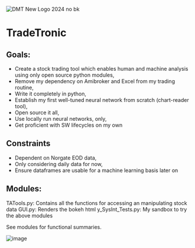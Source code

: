 ![DMT New Logo 2024 no bk](https://github.com/rocketpoweryul/TradeTronic/assets/5898307/91749ed9-28fc-414e-b3bf-8d32fc007c74)


# TradeTronic

## Goals:

- Create a stock trading tool which enables human and machine analysis using only open source python modules,
- Remove my dependency on Amibroker and Excel from my trading routine,
- Write it completely in python,
- Establish my first well-tuned neural network from scratch (chart-reader tool),
- Open source it all,
- Use locally run neural networks, only,
- Get proficient with SW lifecycles on my own

## Constraints
- Dependent on Norgate EOD data,
- Only considering daily data for now,
- Ensure dataframes are usable for a machine learning basis later on

## Modules:
TATools.py: Contains all the functions for accessing an manipulating stock data
GUI.py: Renders the bokeh html
y_SysInt_Tests.py: My sandbox to try the above modules

See modules for functional summaries.

![image](https://github.com/rocketpoweryul/TradeTronic/assets/5898307/96165011-e8fa-4873-93e0-82b3117f5982)
